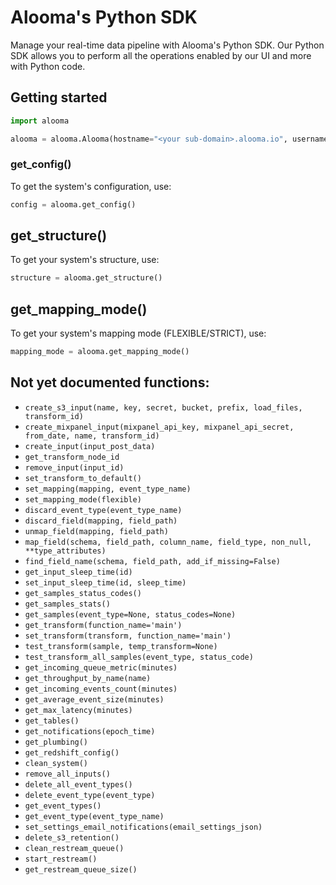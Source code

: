 # Alooma's Python SDK
Manage your real-time data pipeline with Alooma's Python SDK. Our Python SDK allows you to perform all the operations enabled by our UI and more with Python code.

## Getting started

```python
import alooma

alooma = alooma.Alooma(hostname="<your sub-domain>.alooma.io", username="<your username>", password="<your password>")
```

### get_config()
To get the system's configuration, use:
```python
config = alooma.get_config()
```

## get_structure()
To get your system's structure, use:
```python
structure = alooma.get_structure()
```

## get_mapping_mode()
To get your system's mapping mode (FLEXIBLE/STRICT), use:
```python
mapping_mode = alooma.get_mapping_mode()
```
## Not yet documented functions:

* `create_s3_input(name, key, secret, bucket, prefix, load_files, transform_id)`
* `create_mixpanel_input(mixpanel_api_key, mixpanel_api_secret, from_date, name, transform_id)`
* `create_input(input_post_data)`
* `get_transform_node_id`
* `remove_input(input_id)`
* `set_transform_to_default()`
* `set_mapping(mapping, event_type_name)`
* `set_mapping_mode(flexible)`
* `discard_event_type(event_type_name)`
* `discard_field(mapping, field_path)`
* `unmap_field(mapping, field_path)`
* `map_field(schema, field_path, column_name, field_type, non_null, **type_attributes)`
* `find_field_name(schema, field_path, add_if_missing=False)`
* `get_input_sleep_time(id)`
* `set_input_sleep_time(id, sleep_time)`
* `get_samples_status_codes()`
* `get_samples_stats()`
* `get_samples(event_type=None, status_codes=None)`
* `get_transform(function_name='main')`
* `set_transform(transform, function_name='main')`
* `test_transform(sample, temp_transform=None)`
* `test_transform_all_samples(event_type, status_code)`
* `get_incoming_queue_metric(minutes)`
* `get_throughput_by_name(name)`
* `get_incoming_events_count(minutes)`
* `get_average_event_size(minutes)`
* `get_max_latency(minutes)`
* `get_tables()`
* `get_notifications(epoch_time)`
* `get_plumbing()`
* `get_redshift_config()`
* `clean_system()`
* `remove_all_inputs()`
* `delete_all_event_types()`
* `delete_event_type(event_type)`
* `get_event_types()`
* `get_event_type(event_type_name)`
* `set_settings_email_notifications(email_settings_json)`
* `delete_s3_retention()`
* `clean_restream_queue()`
* `start_restream()`
* `get_restream_queue_size()`
